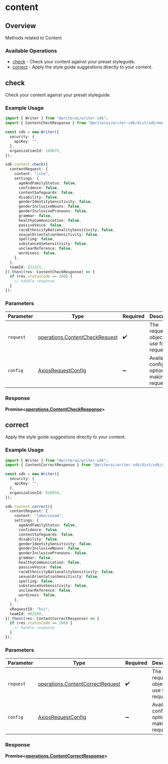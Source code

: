 # content

## Overview

Methods related to Content

### Available Operations

* [check](#check) - Check your content against your preset styleguide.
* [correct](#correct) - Apply the style guide suggestions directly to your content.

## check

Check your content against your preset styleguide.

### Example Usage

```typescript
import { Writer } from "@writerai/writer-sdk";
import { ContentCheckResponse } from "@writerai/writer-sdk/dist/sdk/models/operations";

const sdk = new Writer({
  security: {
    apiKey: "",
  },
  organizationId: 149675,
});

sdk.content.check({
  contentRequest: {
    content: "iste",
    settings: {
      ageAndFamilyStatus: false,
      confidence: false,
      contentSafeguards: false,
      disability: false,
      genderIdentitySensitivity: false,
      genderInclusiveNouns: false,
      genderInclusivePronouns: false,
      grammar: false,
      healthyCommunication: false,
      passiveVoice: false,
      raceEthnicityNationalitySensitivity: false,
      sexualOrientationSensitivity: false,
      spelling: false,
      substanceUseSensitivity: false,
      unclearReference: false,
      wordiness: false,
    },
  },
  teamId: 222321,
}).then((res: ContentCheckResponse) => {
  if (res.statusCode == 200) {
    // handle response
  }
});
```

### Parameters

| Parameter                                                                        | Type                                                                             | Required                                                                         | Description                                                                      |
| -------------------------------------------------------------------------------- | -------------------------------------------------------------------------------- | -------------------------------------------------------------------------------- | -------------------------------------------------------------------------------- |
| `request`                                                                        | [operations.ContentCheckRequest](../../models/operations/contentcheckrequest.md) | :heavy_check_mark:                                                               | The request object to use for the request.                                       |
| `config`                                                                         | [AxiosRequestConfig](https://axios-http.com/docs/req_config)                     | :heavy_minus_sign:                                                               | Available config options for making requests.                                    |


### Response

**Promise<[operations.ContentCheckResponse](../../models/operations/contentcheckresponse.md)>**


## correct

Apply the style guide suggestions directly to your content.

### Example Usage

```typescript
import { Writer } from "@writerai/writer-sdk";
import { ContentCorrectResponse } from "@writerai/writer-sdk/dist/sdk/models/operations";

const sdk = new Writer({
  security: {
    apiKey: "",
  },
  organizationId: 616934,
});

sdk.content.correct({
  contentRequest: {
    content: "laboriosam",
    settings: {
      ageAndFamilyStatus: false,
      confidence: false,
      contentSafeguards: false,
      disability: false,
      genderIdentitySensitivity: false,
      genderInclusiveNouns: false,
      genderInclusivePronouns: false,
      grammar: false,
      healthyCommunication: false,
      passiveVoice: false,
      raceEthnicityNationalitySensitivity: false,
      sexualOrientationSensitivity: false,
      spelling: false,
      substanceUseSensitivity: false,
      unclearReference: false,
      wordiness: false,
    },
  },
  xRequestID: "hic",
  teamId: 902599,
}).then((res: ContentCorrectResponse) => {
  if (res.statusCode == 200) {
    // handle response
  }
});
```

### Parameters

| Parameter                                                                            | Type                                                                                 | Required                                                                             | Description                                                                          |
| ------------------------------------------------------------------------------------ | ------------------------------------------------------------------------------------ | ------------------------------------------------------------------------------------ | ------------------------------------------------------------------------------------ |
| `request`                                                                            | [operations.ContentCorrectRequest](../../models/operations/contentcorrectrequest.md) | :heavy_check_mark:                                                                   | The request object to use for the request.                                           |
| `config`                                                                             | [AxiosRequestConfig](https://axios-http.com/docs/req_config)                         | :heavy_minus_sign:                                                                   | Available config options for making requests.                                        |


### Response

**Promise<[operations.ContentCorrectResponse](../../models/operations/contentcorrectresponse.md)>**

